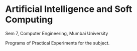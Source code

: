 # Artificial Intelligence and Soft Computing
Sem 7, Computer Engineering, Mumbai University

Programs of Practical Experiments for the subject.